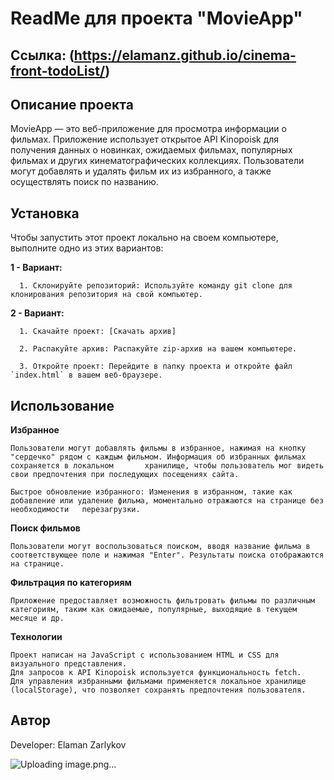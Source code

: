 # ReadMe для проекта "MovieApp"

## Ссылка: (https://elamanz.github.io/cinema-front-todoList/)

## Описание проекта

MovieApp — это веб-приложение для просмотра информации о фильмах. Приложение использует открытое API Kinopoisk для получения данных о новинках, ожидаемых фильмах, популярных фильмах и других кинематографических коллекциях. Пользователи могут добавлять и удалять фильм их из избранного, а также осуществлять поиск по названию.

## Установка

Чтобы запустить этот проект локально на своем компьютере, выполните одно из этих вариантов:

**1 - Вариант:**

      1. Склонируйте репозиторий: Используйте команду git clone для клонирования репозитория на свой компьютер.

**2 - Вариант:**

      1. Скачайте проект: [Скачать архив]
      
      2. Распакуйте архив: Распакуйте zip-архив на вашем компьютере.
      
      3. Откройте проект: Перейдите в папку проекта и откройте файл `index.html` в вашем веб-браузере.
      

## Использование


**Избранное**

    Пользователи могут добавлять фильмы в избранное, нажимая на кнопку "сердечко" рядом с каждым фильмом. Информация об избранных фильмах сохраняется в локальном       хранилище, чтобы пользователь мог видеть свои предпочтения при последующих посещениях сайта.

    Быстрое обновление избранного: Изменения в избранном, такие как добавление или удаление фильма, моментально отражаются на странице без необходимости   перезагрузки.

    

**Поиск фильмов**

    Пользователи могут воспользоваться поиском, вводя название фильма в соответствующее поле и нажимая "Enter". Результаты поиска отображаются на странице.

**Фильтрация по категориям**

    Приложение предоставляет возможность фильтровать фильмы по различным категориям, таким как ожидаемые, популярные, выходящие в текущем месяце и др.

**Технологии**

    Проект написан на JavaScript с использованием HTML и CSS для визуального представления.
    Для запросов к API Kinopoisk используется функциональность fetch.
    Для управления избранными фильмами применяется локальное хранилище (localStorage), что позволяет сохранять предпочтения пользователя.

## Автор

   Developer: Elaman Zarlykov

   ![Uploading image.png…]()
